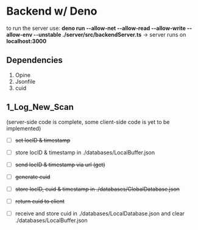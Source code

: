 Backend w/ Deno
====== 

to run the server use: __deno run --allow-net --allow-read --allow-write --allow-env --unstable ./server/src/backendServer.ts__
→ server runs on __localhost:3000__

Dependencies 
------

1. Opine
2. Jsonfile
3. cuid

1_Log_New_Scan
------
(server-side code is complete, some client-side code is yet to be implemented)
* [ ] ~~set locID & timestamp~~
* [ ] store locID & timestamp in ./databases/LocalBuffer.json
* [ ] ~~send locID & timestamp via url (get)~~
* [ ] ~~generate cuid~~
* [ ] ~~store locID, cuid & timestamp in ./databases/GlobalDatabase.json~~
* [ ] ~~return cuid to client~~
* [ ] receive and store cuid in ./databases/LocalDatabase.json and clear ./databases/LocalBuffer.json

